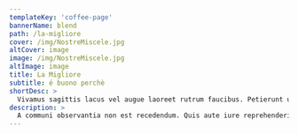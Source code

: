 ```yaml
---
templateKey: 'coffee-page'
bannerName: blend
path: /la-migliore
cover: /img/NostreMiscele.jpg
altCover: image
image: /img/NostreMiscele.jpg
altImage: image
title: La Migliore
subtitle: é buono perchè
shortDesc: >
  Vivamus sagittis lacus vel augue laoreet rutrum faucibus. Petierunt uti sibi concilium totius Galliae in diem certam indicere. Nihilne te nocturnum praesidium Palati, nihil urbis vigiliae.
description: >
  A communi observantia non est recedendum. Quis aute iure reprehenderit in voluptate velit esse. Ambitioni dedisse scripsisse iudicaretur.
---
```

